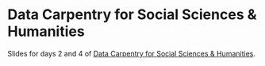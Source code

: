 # Data Carpentry for Social Sciences & Humanities

Slides for days 2 and 4 of [Data Carpentry for Social Sciences & Humanities](https://eur-nl.github.io/2022-10-24-ldev-online/).
